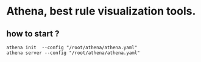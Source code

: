 # Athena, best rule visualization tools.


## how to start ?

```
athena init  --config "/root/athena/athena.yaml"
athena server --config "/root/athena/athena.yaml"
```